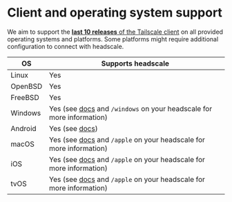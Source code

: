 # Client and operating system support

We aim to support the [**last 10 releases** of the Tailscale client](https://tailscale.com/changelog#client) on all
provided operating systems and platforms. Some platforms might require additional configuration to connect with
headscale.

| OS      | Supports headscale                                                                                    |
| ------- | ----------------------------------------------------------------------------------------------------- |
| Linux   | Yes                                                                                                   |
| OpenBSD | Yes                                                                                                   |
| FreeBSD | Yes                                                                                                   |
| Windows | Yes (see [docs](../usage/connect/windows.md) and `/windows` on your headscale for more information)   |
| Android | Yes (see [docs](../usage/connect/android.md))                                                         |
| macOS   | Yes (see [docs](../usage/connect/apple.md#macos) and `/apple` on your headscale for more information) |
| iOS     | Yes (see [docs](../usage/connect/apple.md#ios) and `/apple` on your headscale for more information)   |
| tvOS    | Yes (see [docs](../usage/connect/apple.md#tvos) and `/apple` on your headscale for more information)  |
